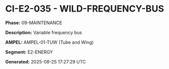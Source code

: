 # CI-E2-035 - WILD-FREQUENCY-BUS

**Phase:** 09-MAINTENANCE

**Description:** Variable frequency bus

**AMPEL:** AMPEL-01-TUW (Tube and Wing)

**Segment:** E2-ENERGY

**Generated:** 2025-08-25 17:27:29 UTC
